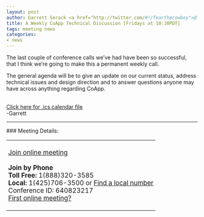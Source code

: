 ```yaml
---
layout: post
author: Garrett Serack <a href="http://twitter.com/#!/fearthecowboy">@fearthecowboy</a>
title: A Weekly CoApp Technical Discussion [Fridays at 10:30PDT]
tags: meeting news
categories:
- news
---
```

The last couple of conference calls we’ve had have been so successful, that I think we’re going to make this a permanent weekly call.

The general agenda will be to give an update on our current status, address technical issues and design direction and to answer questions anyone may have across anything regarding CoApp.

<br><a href="/confcall.ics">Click here for .ics calendar file</a>
<br>
-Garrett
<hr>
### Meeting Details:
<table  width="100%">
<td width="100%" style="font-size:17px; padding:5px;">


<u><a href="https://join.microsoft.com/meet/garretts/HZ96LF57">Join online meeting</a></u>
<br>
<br><b>Join by Phone</b>
<br> <b>Toll Free:</b> 1(888)320-3585
<br> <b>Local:</b> 1(425)706-3500 or <u><a href="https://join.microsoft.com/dialin">Find a local number</a></u>
<br>Conference ID: 640823217
<br>
<a href="http://r.office.microsoft.com/r/rlidOC10?clid=1033&amp;p1=4&amp;p2=1041&amp;pc=oc&amp;ver=4&amp;subver=0&amp;bld=7185&amp;bldver=0">First online meeting?</a>

</td>
</table>